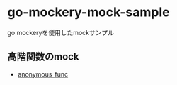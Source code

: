 # go-mockery-mock-sample
go mockeryを使用したmockサンプル

## 高階関数のmock
 * [anonymous_func](anonymous_func/funcs/example_test.go)

